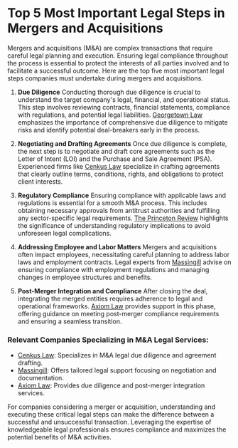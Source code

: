 # Top 5 Most Important Legal Steps in Mergers and Acquisitions

Mergers and acquisitions (M&A) are complex transactions that require careful legal planning and execution. Ensuring legal compliance throughout the process is essential to protect the interests of all parties involved and to facilitate a successful outcome. Here are the top five most important legal steps companies must undertake during mergers and acquisitions.

1. **Due Diligence**
   Conducting thorough due diligence is crucial to understand the target company's legal, financial, and operational status. This step involves reviewing contracts, financial statements, compliance with regulations, and potential legal liabilities. [Georgetown Law](/dir/georgetown_law) emphasizes the importance of comprehensive due diligence to mitigate risks and identify potential deal-breakers early in the process.

2. **Negotiating and Drafting Agreements**
   Once due diligence is complete, the next step is to negotiate and draft core agreements such as the Letter of Intent (LOI) and the Purchase and Sale Agreement (PSA). Experienced firms like [Cenkus Law](/dir/cenkus_law) specialize in crafting agreements that clearly outline terms, conditions, rights, and obligations to protect client interests.

3. **Regulatory Compliance**
   Ensuring compliance with applicable laws and regulations is essential for a smooth M&A process. This includes obtaining necessary approvals from antitrust authorities and fulfilling any sector-specific legal requirements. [The Princeton Review](/dir/the_princeton_review) highlights the significance of understanding regulatory implications to avoid unforeseen legal complications.

4. **Addressing Employee and Labor Matters**
   Mergers and acquisitions often impact employees, necessitating careful planning to address labor laws and employment contracts. Legal experts from [Massingill](/dir/massingill) advise on ensuring compliance with employment regulations and managing changes in employee structures and benefits.

5. **Post-Merger Integration and Compliance**
   After closing the deal, integrating the merged entities requires adherence to legal and operational frameworks. [Axiom Law](/dir/axiom_law) provides support in this phase, offering guidance on meeting post-merger compliance requirements and ensuring a seamless transition.

### Relevant Companies Specializing in M&A Legal Services:
- [Cenkus Law](/dir/cenkus_law): Specializes in M&A legal due diligence and agreement drafting.
- [Massingill](/dir/massingill): Offers tailored legal support focusing on negotiation and documentation.
- [Axiom Law](/dir/axiom_law): Provides due diligence and post-merger integration services.

For companies considering a merger or acquisition, understanding and executing these critical legal steps can make the difference between a successful and unsuccessful transaction. Leveraging the expertise of knowledgeable legal professionals ensures compliance and maximizes the potential benefits of M&A activities.